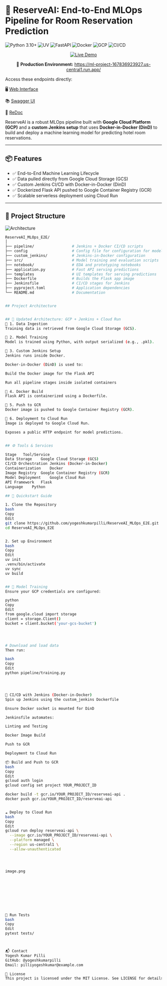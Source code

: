# 🚀 ReserveAI: End-to-End MLOps Pipeline for Room Reservation Prediction

![Python 3.10+](https://img.shields.io/badge/Python-3.10%2B-3776AB?logo=python&logoColor=white)
![UV](https://img.shields.io/badge/uv-0.1.0-FFD43B?logo=pypi&logoColor=black)
![FastAPI](https://img.shields.io/badge/FastAPI-0.95-009688?logo=fastapi&logoColor=white)
![Docker](https://img.shields.io/badge/Docker-24.0-2496ED?logo=docker&logoColor=white)
![GCP](https://img.shields.io/badge/Google_Cloud-Cloud_Run-4285F4?logo=googlecloud&logoColor=white)
![CI/CD](https://img.shields.io/badge/CI%2FCD-GitHub_Actions-2088FF?logo=githubactions&logoColor=white)


<div align="center">
  <a href="https://ml-project-167836923927.us-central1.run.app/">
    <img src="https://img.shields.io/badge/LIVE_DEMO-Available_now!-brightgreen?style=for-the-badge&logo=google-chrome" alt="Live Demo">
  </a>
  
  <p>🚀 <strong>Production Environment:</strong> <a href="https://ml-project-167836923927.us-central1.run.app/">https://ml-project-167836923927.us-central1.run.app/</a></p>
</div>


Access these endpoints directly:

🖥️ [Web Interface](https://ml-project-167836923927.us-central1.run.app/)

📚 [Swagger UI](https://ml-project-167836923927.us-central1.run.app/docs)

📝 [ReDoc](https://ml-project-167836923927.us-central1.run.app/redoc)



ReserveAI is a robust MLOps pipeline built with **Google Cloud Platform (GCP)** and a **custom Jenkins setup** that uses **Docker-in-Docker (DinD)** to build and deploy a machine learning model for predicting hotel room reservations.

---

## 📦 Features

- ✅ End-to-End Machine Learning Lifecycle
- ✅ Data pulled directly from Google Cloud Storage (GCS)
- ✅ Custom Jenkins CI/CD with Docker-in-Docker (DinD)
- ✅ Dockerized Flask API pushed to Google Container Registry (GCR)
- ✅ Scalable serverless deployment using Cloud Run

---

## 📁 Project Structure

![Architecture](architecture.png)

```bash
ReserveAI_MLOps_E2E/
│
├── pipeline/                 # Jenkins + Docker CI/CD scripts
├── config                    # Config file for configuration for model_params, paths
├── custom_jenkins/           # Jenkins-in-Docker configuration
├── src/                      # Model training and evaluation scripts
├── notebook/                 # EDA and prototyping notebooks
├── application.py            # Fast API serving predictions
├── templates                 # UI templates for serving predictions
├── Dockerfile                # Builds the Flask app image
├── Jenkinsfile               # CI/CD stages for Jenkins
├── pyproject.toml            # Application dependencies
└── README.md                 # Documentation


## Project Architecture 


## 🧠 Updated Architecture: GCP + Jenkins + Cloud Run
🔹 1. Data Ingestion
Training data is retrieved from Google Cloud Storage (GCS).

🔹 2. Model Training
Model is trained using Python, with output serialized (e.g., .pkl).

🔹 3. Custom Jenkins Setup
Jenkins runs inside Docker.

Docker-in-Docker (DinD) is used to:

Build the Docker image for the Flask API

Run all pipeline stages inside isolated containers

🔹 4. Docker Build
Flask API is containerized using a Dockerfile.

🔹 5. Push to GCR
Docker image is pushed to Google Container Registry (GCR).

🔹 6. Deployment to Cloud Run
Image is deployed to Google Cloud Run.

Exposes a public HTTP endpoint for model predictions.


## ⚙️ Tools & Services

Stage	Tool/Service
Data Storage	Google Cloud Storage (GCS)
CI/CD Orchestration	Jenkins (Docker-in-Docker)
Containerization	Docker
Image Registry	Google Container Registry (GCR)
Model Deployment	Google Cloud Run
API Framework	Flask
Language	Python

## 🚀 Quickstart Guide

1. Clone the Repository
bash
Copy
Edit
git clone https://github.com/yogeshkumarpilli/ReserveAI_MLOps_E2E.git
cd ReserveAI_MLOps_E2E


2. Set up Environment
bash
Copy
Edit
uv init
.venv/bin/activate
uv sync
uv build


## 🧪 Model Training
Ensure your GCP credentials are configured:

python
Copy
Edit
from google.cloud import storage
client = storage.Client()
bucket = client.bucket('your-gcs-bucket')




# Download and load data
Then run:

bash
Copy
Edit
python pipeline/training.py




🐳 CI/CD with Jenkins (Docker-in-Docker)
Spin up Jenkins using the custom_jenkins Dockerfile

Ensure Docker socket is mounted for DinD

Jenkinsfile automates:

Linting and Testing

Docker Image Build

Push to GCR

Deployment to Cloud Run

📦 Build and Push to GCR
bash
Copy
Edit
gcloud auth login
gcloud config set project YOUR_PROJECT_ID

docker build -t gcr.io/YOUR_PROJECT_ID/reserveai-api .
docker push gcr.io/YOUR_PROJECT_ID/reserveai-api


☁️ Deploy to Cloud Run
bash
Copy
Edit
gcloud run deploy reserveai-api \
  --image gcr.io/YOUR_PROJECT_ID/reserveai-api \
  --platform managed \
  --region us-central1 \
  --allow-unauthenticated




image.png









🧪 Run Tests
bash
Copy
Edit
pytest tests/



📬 Contact
Yogesh Kumar Pilli
GitHub: @yogeshkumarpilli
Email: pilliyogeshkumar@example.com

📄 License
This project is licensed under the MIT License. See LICENSE for details.